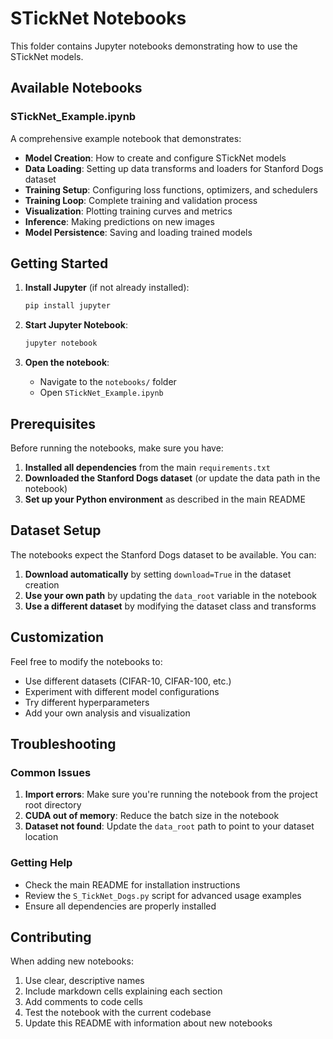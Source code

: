 # STickNet Notebooks

This folder contains Jupyter notebooks demonstrating how to use the STickNet models.

## Available Notebooks

### STickNet_Example.ipynb
A comprehensive example notebook that demonstrates:

- **Model Creation**: How to create and configure STickNet models
- **Data Loading**: Setting up data transforms and loaders for Stanford Dogs dataset
- **Training Setup**: Configuring loss functions, optimizers, and schedulers
- **Training Loop**: Complete training and validation process
- **Visualization**: Plotting training curves and metrics
- **Inference**: Making predictions on new images
- **Model Persistence**: Saving and loading trained models

## Getting Started

1. **Install Jupyter** (if not already installed):
   ```bash
   pip install jupyter
   ```

2. **Start Jupyter Notebook**:
   ```bash
   jupyter notebook
   ```

3. **Open the notebook**:
   - Navigate to the `notebooks/` folder
   - Open `STickNet_Example.ipynb`

## Prerequisites

Before running the notebooks, make sure you have:

1. **Installed all dependencies** from the main `requirements.txt`
2. **Downloaded the Stanford Dogs dataset** (or update the data path in the notebook)
3. **Set up your Python environment** as described in the main README

## Dataset Setup

The notebooks expect the Stanford Dogs dataset to be available. You can:

1. **Download automatically** by setting `download=True` in the dataset creation
2. **Use your own path** by updating the `data_root` variable in the notebook
3. **Use a different dataset** by modifying the dataset class and transforms

## Customization

Feel free to modify the notebooks to:

- Use different datasets (CIFAR-10, CIFAR-100, etc.)
- Experiment with different model configurations
- Try different hyperparameters
- Add your own analysis and visualization

## Troubleshooting

### Common Issues

1. **Import errors**: Make sure you're running the notebook from the project root directory
2. **CUDA out of memory**: Reduce the batch size in the notebook
3. **Dataset not found**: Update the `data_root` path to point to your dataset location

### Getting Help

- Check the main README for installation instructions
- Review the `S_TickNet_Dogs.py` script for advanced usage examples
- Ensure all dependencies are properly installed

## Contributing

When adding new notebooks:

1. Use clear, descriptive names
2. Include markdown cells explaining each section
3. Add comments to code cells
4. Test the notebook with the current codebase
5. Update this README with information about new notebooks 